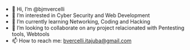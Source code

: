 - 👋 Hi, I’m @bjmvercelli
- 👀 I’m interested in Cyber Security and Web Development
- 🌱 I’m currently learning Networking, Coding and Hacking
- 💞️ I’m looking to collaborate on any project relacionated with Pentesting tools, Webtools
- 📫 How to reach me: bvercelli.itajuba@gmail.com

<!---
bjmvercelli/bjmvercelli is a ✨ special ✨ repository because its `README.md` (this file) appears on your GitHub profile.
You can click the Preview link to take a look at your changes.
--->
